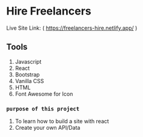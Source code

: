 # Hire Freelancers

Live Site Link: ( https://freelancers-hire.netlify.app/ )

## Tools

1) Javascript
2) React
3) Bootstrap
4) Vanilla CSS
5) HTML
6) Font Awesome for Icon

### `purpose of this project`

1) To learn how to build a site with react
2) Create your own API/Data